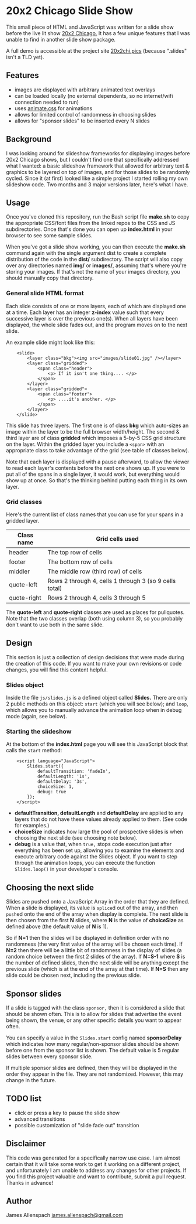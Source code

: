 # 20x2 Chicago Slide Show 
This small piece of HTML and JavaScript was written for a slide show before the live lit show [20x2 Chicago.](https://20x2.org/chicago) It has a few unique features that I was unable to find in another slide show package.

A full demo is accessible at the project site <a href="http://20x2chi.pics/">20x2chi.pics</a> (because ".slides" isn't a TLD yet).

## Features

* images are displayed with arbitrary animated text overlays
* can be loaded locally (no external dependents, so no internet/wifi connection needed to run)
* uses [animate.css](https://github.com/daneden/animate.css/) for animations
* allows for limited control of randomness in choosing slides
* allows for "sponsor slides" to be inserted every N slides

## Background

I was looking around for slideshow frameworks for displaying images before 20x2 Chicago shows, but I couldn't find one that specifically addressed what I wanted: a basic slideshow framework that allowed for arbitrary text & graphics to be layered on top of images, and for those slides to be randomly cycled. Since it (at first) looked like a simple project I started rolling my own slideshow code. Two months and 3 major versions later, here's what I have.

## Usage

Once you've cloned this repository, run the Bash script file **make.sh** to copy the appropriate CSS/font files from the linked repos to the CSS and JS subdirectories. Once that's done you can open up **index.html** in your browser to see some sample slides. 

When you've got a slide show working, you can then execute the **make.sh** command again with the single argument dist to create a complete distribution of the code in the **dist/** subdirectory. The script will also copy over any directories named **img/** or **images/**, assuming that's where you're storing your images. If that's not the name of your images directory, you should manually copy that directory.

### General slide HTML format

Each slide consists of one or more layers, each of which are displayed one at a time. Each layer has an integer **z-index** value such that every successive layer is over the previous one(s). When all layers have been displayed, the whole slide fades out, and the program moves on to the next slide.

An example slide might look like this:

```
    <slide>
        <layer class="bkg"><img src="images/slide01.jpg" /></layer>
        <layer class="gridded">
            <span class="header">
                <p> If it isn't one thing.... </p>
            </span>
        </layer>
        <layer class="gridded">
            <span class="footer">
                <p> ....it's another. </p>
            </span>
        </layer>
    </slide>
```

This slide has three layers. The first one is of class **bkg** which auto-sizes an image within the layer to be the full browser width/height. The second & third layer are of class **gridded** which imposes a 5-by-5 CSS grid structure on the layer. Within the gridded layer you include a `<span>` with an appropriate class to take advantage of the grid (see table of classes below). 

Note that each layer is displayed with a pause afterward, to allow the viewer to read each layer's contents before the next one shows up. If you were to put all of the spans in a single layer, it would work, but everything would show up at once. So that's the thinking behind putting each thing in its own layer.


### Grid classes

Here's the current list of class names that you can use for your spans in a gridded layer.

Class name | Grid cells used
---------- | ---------------
header     | The top row of cells
footer     | The bottom row of cells
middler    | The middle row (third row) of cells
quote-left | Rows 2 through 4, cells 1 through 3 (so 9 cells total)
quote-right | Rows 2 through 4, cells 3 through 5

The **quote-left** and **quote-right** classes are used as places for pullquotes. Note that the two classes overlap (both using column 3), so you probably don't want to use both in the same slide.

## Design

This section is just a collection of design decisions that were made during the creation of this code. If you want to make your own revisions or code changes, you will find this content helpful.

### Slides object

Inside the file `js/slides.js` is a defined object called **Slides.** There are only 2 public methods on this object: `start` (which you will see below); and `loop`, which allows you to manually advance the animation loop when in debug mode (again, see below).

### Starting the slideshow

At the bottom of the **index.html** page you will see this JavaScript block that calls the `start` method:

```
	<script language="JavaScript">
		Slides.start({
			defaultTransition: 'fadeIn',
			defaultLength: '1s',
			defaultDelay: '3s',
			choiceSize: 1,
			debug: true
		});
	</script>
```

* **defaultTransition, defaultLength** and **defaultDelay** are applied to any layers that do not have these values already applied to them. (See code for examples.)
* **choiceSize** indicates how large the pool of prospective slides is when choosing the next slide (see choosing note below).
* **debug** is a value that, when `true,` stops code execution just after everything has been set up, allowing you to examine the elements and execute arbitrary code against the Slides object. If you want to step through the animation loops, you can execute the function `Slides.loop()` in your developer's console.


## Choosing the next slide

Slides are pushed onto a JavaScript Array in the order that they are defined. When a slide is displayed, its value is `splice`d out of the array, and then `push`ed onto the end of the array when display is complete. The next slide is then chosen from the first **N** slides, where **N** is the value of **choiceSize** as defined above (the default value of **N** is 1). 

So if **N=1** then the slides will be displayed in definition order with no randomness (the very first value of the array will be chosen each time). If **N=2** then there will be a little bit of randomness in the display of slides (a random choice between the first 2 slides of the array). If **N=S-1** where **S** is the number of defined slides, then the next slide will be anything except the previous slide (which is at the end of the array at that time). If **N=S** then any slide could be chosen next, including the previous slide.


## Sponsor slides

If a slide is tagged with the class `sponsor,` then it is considered a slide that should be shown often. This is to allow for slides that advertise the event being shown, the venue, or any other specific details you want to appear often.

You can specify a value in the `Slides.start` config named **sponsorDelay** which indicates how many regular/non-sponsor slides should be shown before one from the sponsor list is shown. The default value is 5 regular slides between every sponsor slide.

If multiple sponsor slides are defined, then they will be displayed in the order they appear in the file. They are not randomized. However, this may change in the future.

## TODO list

* click or press a key to pause the slide show
* advanced transitions
* possible customization of "slide fade out" transition


## Disclaimer

This code was generated for a specifically narrow use case. I am almost certain that it will take some work to get it working on a different project, and unfortunately I am unable to address any changes for other projects. If you find this project valuable and want to contribute, submit a pull request. Thanks in advance!

## Author

James Allenspach <james.allenspach@gmail.com> 
